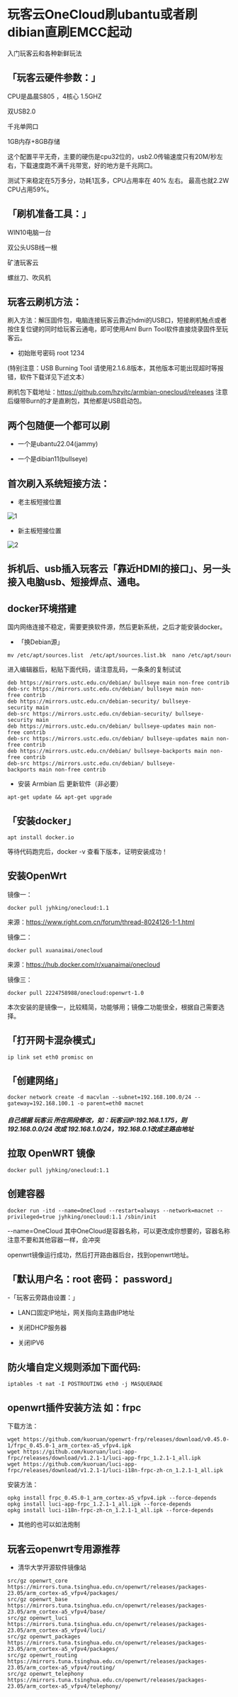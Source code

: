 # 玩客云OneCloud刷ubantu或者刷dibian直刷EMCC起动
入门玩客云和各种新鲜玩法
## 「玩客云硬件参数：」

CPU是晶晨S805 ，4核心 1.5GHZ

双USB2.0

千兆单网口

1GB内存+8GB存储

这个配置平平无奇，主要的硬伤是cpu32位的，usb2.0传输速度只有20M/秒左右，下载速度跑不满千兆带宽，好的地方是千兆网口。

测试下来稳定在5万多分，功耗1瓦多，CPU占用率在 40% 左右。 最高也就2.2W CPU占用59%。

## 「刷机准备工具：」

WIN10电脑一台

双公头USB线一根

矿渣玩客云

螺丝刀、吹风机

## 玩客云刷机方法：
刷入方法：解压固件包，电脑连接玩客云靠近hdmi的USB口，短接刷机触点或者按住复位键的同时给玩客云通电，即可使用Aml Burn Tool软件直接烧录固件至玩客云。 

- 初始账号密码  root   1234


(特别注意：USB Burning Tool 请使用2.1.6.8版本，其他版本可能出现超时等报错，软件下载详见下述文本）


刷机包下载地址：https://github.com/hzyitc/armbian-onecloud/releases 注意后缀带Burn的才是直刷包，其他都是USB启动包。

## 两个包随便一个都可以刷 

- 一个是ubantu22.04(jammy) 

- 一个是dibian11(bullseye)

## 首次刷入系统短接方法：

- 老主板短接位置

![1](https://github.com/3981877/onecloud/assets/60610978/2c06a27f-eb7b-486e-a8ed-57b0a3d9ac35)

- 新主板短接位置

![2](https://github.com/3981877/onecloud/assets/60610978/d96e1273-f83a-4051-939a-0ec30d3c1a14)

## 拆机后、usb插入玩客云「靠近HDMI的接口」、另一头接入电脑usb、短接焊点、通电。


## docker环境搭建

国内网络连接不稳定，需要更换软件源，然后更新系统，之后才能安装docker。

- 「换Debian源」

```
mv /etc/apt/sources.list  /etc/apt/sources.list.bk  nano /etc/apt/sources.list
```
进入编辑器后，粘贴下面代码，请注意乱码，一条条的复制试试
```
deb https://mirrors.ustc.edu.cn/debian/ bullseye main non-free contrib
deb-src https://mirrors.ustc.edu.cn/debian/ bullseye main non-free contrib
deb https://mirrors.ustc.edu.cn/debian-security/ bullseye-security main
deb-src https://mirrors.ustc.edu.cn/debian-security/ bullseye-security main
deb https://mirrors.ustc.edu.cn/debian/ bullseye-updates main non-free contrib
deb-src https://mirrors.ustc.edu.cn/debian/ bullseye-updates main non-free contrib
deb https://mirrors.ustc.edu.cn/debian/ bullseye-backports main non-free contrib
deb-src https://mirrors.ustc.edu.cn/debian/ bullseye-backports main non-free contrib
```
- 安装 Armbian 后 更新软件（非必要）

```
apt-get update && apt-get upgrade
```
## 「安装docker」

```
apt install docker.io
```

等待代码跑完后，docker -v 查看下版本，证明安装成功！

## 安装OpenWrt

镜像一：
```
docker pull jyhking/onecloud:1.1
```
来源：https://www.right.com.cn/forum/thread-8024126-1-1.html

镜像二：
```
docker pull xuanaimai/onecloud
```
来源：https://hub.docker.com/r/xuanaimai/onecloud

镜像三：
```
docker pull 2224758988/onecloud:openwrt-1.0
```
本次安装的是镜像一，比较精简，功能够用；镜像二功能很全，根据自己需要选择。
## 「打开网卡混杂模式」
```
ip link set eth0 promisc on
```

## 「创建网络」

```
docker network create -d macvlan --subnet=192.168.100.0/24 --gateway=192.168.100.1 -o parent=eth0 macnet
```

##### 自己根据 玩客云 所在网段修改，如：玩客云IP:192.168.1.175，则192.168.0.0/24 改成 192.168.1.0/24，192.168.0.1改成主路由地址

## 拉取 OpenWRT 镜像

```
docker pull jyhking/onecloud:1.1
```

## 创建容器
```
docker run -itd --name=OneCloud --restart=always --network=macnet --privileged=true jyhking/onecloud:1.1 /sbin/init
```
--name=OneCloud 其中OneCloud是容器名称，可以更改成你想要的，容器名称注意不要和其他容器一样，会冲突

openwrt镜像运行成功，然后打开路由器后台，找到openwrt地址。

## 「默认用户名：root  密码： password」

-「玩客云旁路由设置：」

- LAN口固定IP地址，网关指向主路由IP地址

- 关闭DHCP服务器

- 关闭IPV6

## 防火墙自定义规则添加下面代码:

```
iptables -t nat -I POSTROUTING eth0 -j MASQUERADE
```
## openwrt插件安装方法 如：frpc

下载方法：
```
wget https://github.com/kuoruan/openwrt-frp/releases/download/v0.45.0-1/frpc_0.45.0-1_arm_cortex-a5_vfpv4.ipk
wget https://github.com/kuoruan/luci-app-frpc/releases/download/v1.2.1-1/luci-app-frpc_1.2.1-1_all.ipk
wget https://github.com/kuoruan/luci-app-frpc/releases/download/v1.2.1-1/luci-i18n-frpc-zh-cn_1.2.1-1_all.ipk
```
安装方法：
```
opkg install frpc_0.45.0-1_arm_cortex-a5_vfpv4.ipk --force-depends
opkg install luci-app-frpc_1.2.1-1_all.ipk --force-depends
opkg install luci-i18n-frpc-zh-cn_1.2.1-1_all.ipk --force-depends
```
- 其他的也可以如法炮制
## 玩客云openwrt专用源推荐

- 清华大学开源软件镜像站
```
src/gz openwrt_core https://mirrors.tuna.tsinghua.edu.cn/openwrt/releases/packages-23.05/arm_cortex-a5_vfpv4/packages/
src/gz openwrt_base https://mirrors.tuna.tsinghua.edu.cn/openwrt/releases/packages-23.05/arm_cortex-a5_vfpv4/base/
src/gz openwrt_luci https://mirrors.tuna.tsinghua.edu.cn/openwrt/releases/packages-23.05/arm_cortex-a5_vfpv4/luci/
src/gz openwrt_packages https://mirrors.tuna.tsinghua.edu.cn/openwrt/releases/packages-23.05/arm_cortex-a5_vfpv4/packages/
src/gz openwrt_routing https://mirrors.tuna.tsinghua.edu.cn/openwrt/releases/packages-23.05/arm_cortex-a5_vfpv4/routing/
src/gz openwrt_telephony https://mirrors.tuna.tsinghua.edu.cn/openwrt/releases/packages-23.05/arm_cortex-a5_vfpv4/telephony/
```
